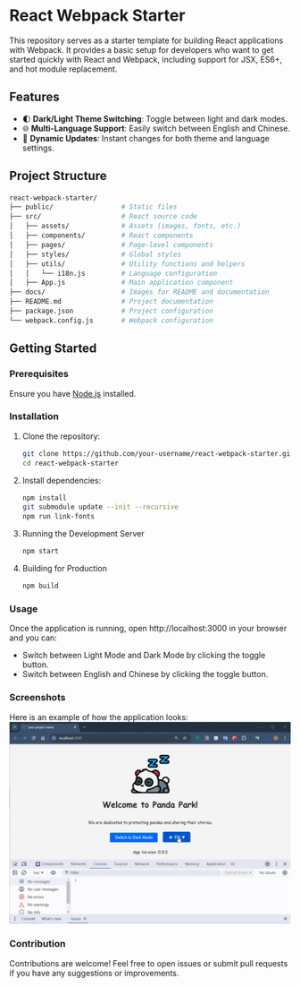 # React Webpack Starter

This repository serves as a starter template for building React applications with Webpack. It provides a basic setup for developers who want to get started quickly with React and Webpack, including support for JSX, ES6+, and hot module replacement.

## Features

- 🌓 **Dark/Light Theme Switching**: Toggle between light and dark modes.
- 🌐 **Multi-Language Support**: Easily switch between English and Chinese.
- 🔄 **Dynamic Updates**: Instant changes for both theme and language settings.

## Project Structure

```bash
react-webpack-starter/
├── public/                 # Static files
├── src/                    # React source code
│   ├── assets/             # Assets (images, fonts, etc.)
│   ├── components/         # React components
│   ├── pages/              # Page-level components
│   ├── styles/             # Global styles
│   ├── utils/              # Utility functions and helpers
│   │   └── i18n.js         # Language configuration
│   ├── App.js              # Main application component
├── docs/                   # Images for README and documentation
├── README.md               # Project documentation
├── package.json            # Project configuration
└── webpack.config.js       # Webpack configuration
```

## Getting Started

### Prerequisites

Ensure you have [Node.js](https://nodejs.org/) installed.

### Installation

1. Clone the repository:

   ```bash
   git clone https://github.com/your-username/react-webpack-starter.git
   cd react-webpack-starter
   ```
2. Install dependencies:
   ```bash
   npm install
   git submodule update --init --recursive
   npm run link-fonts
   ```
3. Running the Development Server
   ```bash
   npm start
   ```
4. Building for Production
   ```bash
   npm build
   ```

### Usage

Once the application is running, open http://localhost:3000 in your browser and you can:

- Switch between Light Mode and Dark Mode by clicking the toggle button.
- Switch between English and Chinese by clicking the toggle button.

### Screenshots

Here is an example of how the application looks:
![github](./docs/Day08_s.gif)

### Contribution

Contributions are welcome! Feel free to open issues or submit pull requests if you have any suggestions or improvements.

